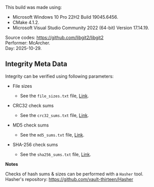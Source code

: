 This build was made using:

* Microsoft Windows 10 Pro 22H2 Build 19045.6456.
* CMake 4.1.2.
* Microsoft Visual Studio Community 2022 (64-bit) Version 17.14.19.

Source codes: https://github.com/libgit2/libgit2  
Performer: McArcher.  
Day: 2025-10-29.  


## Integrity Meta Data

Integrity can be verified using following parameters:
* File sizes
    * See the `file_sizes.txt` file, [Link](./file_sizes.txt).


* CRC32 check sums
    * See the `crc32_sums.txt` file, [Link](./crc32_sums.txt).


* MD5 check sums
    * See the `md5_sums.txt` file, [Link](./md5_sums.txt).


* SHA-256 check sums
    * See the `sha256_sums.txt` file, [Link](./sha256_sums.txt).

**Notes**

Checks of hash sums & sizes can be performed with a `Hasher` tool.  
Hasher's repository: https://github.com/vault-thirteen/Hasher
